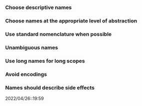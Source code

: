 # 
### Choose descriptive names
### Choose names at the appropriate level of abstraction
### Use standard nomenclature when possible
### Unambiguous names
### Use long names for long scopes
### Avoid encodings
### Names should describe side effects



2022/04/26::19:59